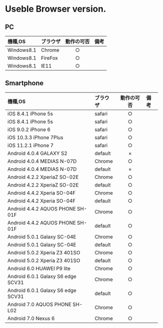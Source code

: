 # Useble Browser version.

## PC

| 機種,OS    | ブラウザ | 動作の可否 | 備考 | 
| :---       | :---     | :---:      | :--- | 
| Windows8.1 | Chrome   | ○         |      | 
| Windows8.1 | FireFox  | ○         |      | 
| Windows8.1 | IE11     | ○         |      | 

## Smartphone

| 機種,OS                            | ブラウザ | 動作の可否 | 備考 | 
| :---                               | :---     | :---:      | :--- | 
| iOS 8.4.1 iPhone 5s                | safari   | ○         |      | 
| iOS 8.4.1 iPhone 5s                | safari   | ○         |      | 
| iOS 9.0.2 iPhone 6                 | safari   | ○         |      | 
| iOS 10.3.3 iPhone 7Plus            | safari   | ○         |      | 
| iOS 11.2.1 iPhone 7                | safari   | ○         |      | 
| Android 4.0.4 GALAXY S2            | default  | ×         |      | 
| Android 4.0.4 MEDIAS N-07D         | Chrome   | ○         |      | 
| Android 4.0.4 MEDIAS N-07D         | default  | ×         |      | 
| Android 4.2.2 XperiaZ SO-02E       | Chrome   | ○         |      | 
| Android 4.2.2 XperiaZ SO-02E       | default  | ○         |      | 
| Android 4.4.2 Xperia SO-04F        | Chrome   | ○         |      | 
| Android 4.4.2 Xperia SO-04F        | default  | ○         |      | 
| Android 4.4.2 AQUOS PHONE SH-01F   | Chrome   | ○         |      | 
| Android 4.4.2 AQUOS PHONE SH-01F   | default  | ○         |      | 
| Android 5.0.1 Galaxy SC-04E        | Chrome   | ○         |      | 
| Android 5.0.1 Galaxy SC-04E        | default  | ○         |      | 
| Android 5.0.2 Xperia Z3 401SO      | Chrome   | ○         |      | 
| Android 5.0.2 Xperia Z3 401SO      | default  | ○         |      | 
| Android 6.0   HUAWEI P9 lite       | Chrome   | ○         |      | 
| Android 6.0.1 Galaxy S6 edge SCV31 | Chrome   | ○         |      | 
| Android 6.0.1 Galaxy S6 edge SCV31 | default  | ○         |      | 
| Android 7.0 AQUOS PHONE SH-L02     | Chrome   | ○         |      | 
| Android 7.0 Nexus 6                | Chrome   | ○         |      | 
